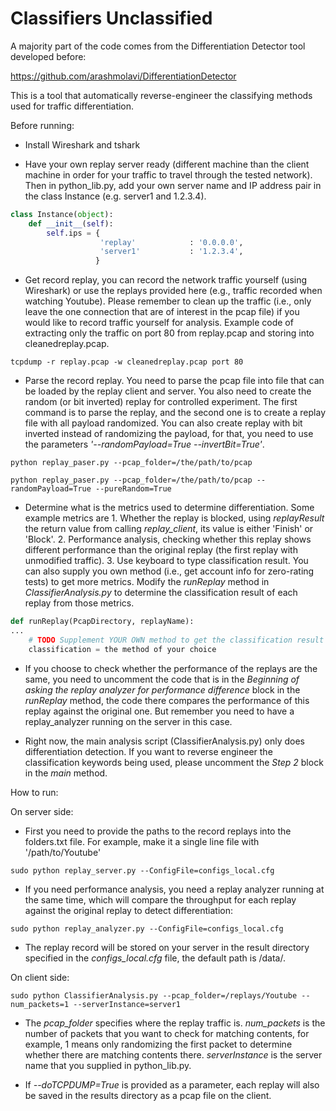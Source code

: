 # Classifiers Unclassified

A majority part of the code comes from the Differentiation Detector tool developed before:

https://github.com/arashmolavi/DifferentiationDetector

This is a tool that automatically reverse-engineer the classifying methods used for traffic differentiation.

Before running:

* Install Wireshark and tshark

* Have your own replay server ready (different machine than the client machine in order for your traffic to travel through the tested network). Then in python_lib.py, add your own server name and IP address pair in the class Instance (e.g. server1 and 1.2.3.4).


```python
class Instance(object):
    def __init__(self):
        self.ips = {
                    'replay'            : '0.0.0.0',
                    'server1'         	: '1.2.3.4',
                   }
```

* Get record replay, you can record the network traffic yourself (using Wireshark) or use the replays provided here (e.g., traffic recorded when watching Youtube). Please remember to clean up the traffic (i.e., only leave the one connection that are of interest in the pcap file) if you would like to record traffic yourself for analysis. Example code of extracting only the traffic on port 80 from replay.pcap and storing into cleanedreplay.pcap.
```
tcpdump -r replay.pcap -w cleanedreplay.pcap port 80
```

* Parse the record replay. You need to parse the pcap file into file that can be loaded by the replay client and server. You also need to create the random (or bit inverted) replay for controlled experiment.
The first command is to parse the replay, and the second one is to create a replay file with all payload randomized. You can also create replay with bit inverted instead of randomizing the payload, for that, you need to use the parameters *'--randomPayload=True --invertBit=True'*.
```
python replay_paser.py --pcap_folder=/the/path/to/pcap
```
```
python replay_paser.py --pcap_folder=/the/path/to/pcap --randomPayload=True --pureRandom=True
```

* Determine what is the metrics used to determine differentiation. Some example metrics are 1. Whether the replay is blocked, using *replayResult* the return value from calling *replay_client*, its value is either 'Finish' or 'Block'. 2. Performance analysis, checking whether this replay shows different performance than the original replay (the first replay with unmodified traffic). 3. Use keyboard to type classification result. You can also supply you own method (i.e., get account info for zero-rating tests) to get more metrics. Modify the *runReplay* method in *ClassifierAnalysis.py* to determine the classification result of each replay from those metrics.

```python
def runReplay(PcapDirectory, replayName):
...
	# TODO Supplement YOUR OWN method to get the classification result here
	classification = the method of your choice
```
* If you choose to check whether the performance of the replays are the same, you need to uncomment the code that is in the *Beginning of asking the replay analyzer for performance difference* block in the *runReplay* method, the code there compares the performance of this replay against the original one. But remember you need to have a replay_analyzer running on the server in this case.

* Right now, the main analysis script (ClassifierAnalysis.py) only does differentiation detection. If you want to reverse engineer the classification keywords being used, please uncomment the *Step 2* block in the *main* method.

How to run:

On server side:

* First you need to provide the paths to the record replays into the folders.txt file. For example, make it a single line file with '/path/to/Youtube'

```
sudo python replay_server.py --ConfigFile=configs_local.cfg 
```

* If you need performance analysis, you need a replay analyzer running at the same time, which will compare the throughput for each replay against the original replay to detect differentiation:

```
sudo python replay_analyzer.py --ConfigFile=configs_local.cfg 
```

* The replay record will be stored on your server in the result directory specified in the *configs_local.cfg* file, the default path is /data/.

On client side:
```
sudo python ClassifierAnalysis.py --pcap_folder=/replays/Youtube --num_packets=1 --serverInstance=server1 
```

* The *pcap_folder* specifies where the replay traffic is. *num_packets* is the number of packets that you want to check for matching contents, for example, 1 means only randomizing the first packet to determine whether there are matching contents there. *serverInstance* is the server name that you supplied in python_lib.py.


* If *--doTCPDUMP=True* is provided as a parameter, each replay will also be saved in the results directory as a pcap file on the client.
